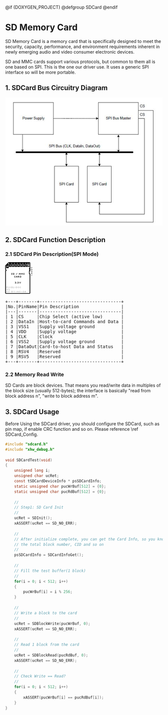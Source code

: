 @if (DOXYGEN_PROJECT)
@defgroup SDCard
@endif

# SD Memory Card

SD Memory Card is a memory card that is specifically designed to meet the 
security, capacity, performance, and environment requirements inherent in 
newly emerging audio and video consumer electronic devices.

SD and MMC cards support various protocols, but common to them all is one
based on SPI. This is the one our driver use. It uses a generic SPI 
interface so will be more portable.


## 1. SDCard Bus Circuitry Diagram

![sdcard_spi_bus_system.jpg](./assets/images/sdcard_spi_bus_system.jpg)

## 2. SDCard Function Description
### 2.1 SDCard Pin Description(SPI Mode)


![sdcard.png](./assets/images/sdcard.png)

<pre>
+---+-------+-------------------------------+
|No.|PinName|Pin Description                |
|---|-------|-------------------------------|
| 1 |CS     |Chip Select (active low)       |
| 2 |DataIn |Host-to-card Commands and Data |
| 3 |VSS1   |Supply voltage ground          |
| 4 |VDD    |Supply voltage                 |
| 5 |CLK    |Clock                          |
| 6 |VSS2   |Supply voltage ground          |
| 7 |DataOut|Card-to-host Data and Status   |
| 8 |RSV4   |Reserved                       |
| 9 |RSV5   |Reserved                       |
+---+-------+-------------------------------+
</pre>

### 2.2 Memory Read Write

SD Cards are block devices. That means you read/write data in multiples 
of the block size (usually 512-bytes); the interface is basically "read 
from block address n", "write to block address m". 



## 3. SDCard Usage

Before Using the SDCard driver, you should configure the SDCard, such as 
pin map, if enable CRC function and so on. Please reference
\ref SDCard_Config.

~~~~c
#include "sdcard.h"
#include "xhw_debug.h"

void SDCardTest(void)
{   
    unsigned long i;
    unsigned char ucRet;
    const tSDCardDeviceInfo * psSDCardInfo;
    static unsigned char pucWrBuf[512] = {0};
    static unsigned char pucRdBuf[512] = {0};
    
    //
    // Step1: SD Card Init
    //
    ucRet = SDInit();
    xASSERT(ucRet == SD_NO_ERR);
    
    //
    // After initialize complete, you can get the Card Info, so you know 
    // the total block number, CID and so on
    //
    psSDCardInfo = SDCardInfoGet();
    
    //
    // Fill the test buffer(1 block)
    //
    for(i = 0; i < 512; i++)
    {
        pucWrBuf[i] = i % 256;
    }
    
    //
    // Write a block to the card 
    //
    ucRet = SDBlockWrite(pucWrBuf, 0);
    xASSERT(ucRet == SD_NO_ERR);
    
    //
    // Read 1 block from the card
    //    
    ucRet = SDBlockRead(pucRdBuf, 0);
    xASSERT(ucRet == SD_NO_ERR);
    
    //
    // Check Write == Read?
    //
    for(i = 0; i < 512; i++)
    {
        xASSERT(pucWrBuf[i] == pucRdBuf[i]);
    }   
}
~~~~

